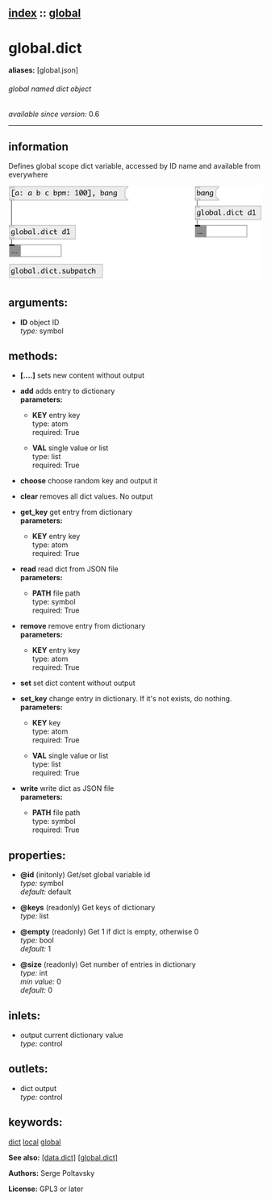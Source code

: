 [index](index.html) :: [global](category_global.html)
---

# global.dict
**aliases:** [global.json]


###### global named dict object

*available since version:* 0.6

---


## information
Defines global scope dict variable, accessed by ID name and available from everywhere


[![example](../examples/img/global.dict.jpg)](../examples/pd/global.dict.pd)



## arguments:

* **ID**
object ID<br>
_type:_ symbol<br>



## methods:

* **[....]**
sets new content without output<br>

* **add**
adds entry to dictionary<br>
  __parameters:__
  - **KEY** entry key<br>
    type: atom <br>
    required: True <br>

  - **VAL** single value or list<br>
    type: list <br>
    required: True <br>

* **choose**
choose random key and output it<br>

* **clear**
removes all dict values. No output<br>

* **get_key**
get entry from dictionary<br>
  __parameters:__
  - **KEY** entry key<br>
    type: atom <br>
    required: True <br>

* **read**
read dict from JSON file<br>
  __parameters:__
  - **PATH** file path<br>
    type: symbol <br>
    required: True <br>

* **remove**
remove entry from dictionary<br>
  __parameters:__
  - **KEY** entry key<br>
    type: atom <br>
    required: True <br>

* **set**
set dict content without output<br>

* **set_key**
change entry in dictionary. If it&#39;s not exists, do nothing.<br>
  __parameters:__
  - **KEY** key<br>
    type: atom <br>
    required: True <br>

  - **VAL** single value or list<br>
    type: list <br>
    required: True <br>

* **write**
write dict as JSON file<br>
  __parameters:__
  - **PATH** file path<br>
    type: symbol <br>
    required: True <br>




## properties:

* **@id** (initonly)
Get/set global variable id<br>
_type:_ symbol<br>
_default:_ default<br>

* **@keys** (readonly)
Get keys of dictionary<br>
_type:_ list<br>

* **@empty** (readonly)
Get 1 if dict is empty, otherwise 0<br>
_type:_ bool<br>
_default:_ 1<br>

* **@size** (readonly)
Get number of entries in dictionary<br>
_type:_ int<br>
_min value:_ 0<br>
_default:_ 0<br>



## inlets:

* output current dictionary value<br>
_type:_ control



## outlets:

* dict output<br>
_type:_ control



## keywords:

[dict](keywords/dict.html)
[local](keywords/local.html)
[global](keywords/global.html)



**See also:**
[\[data.dict\]](data.dict.html)
[\[global.dict\]](global.dict.html)




**Authors:** Serge Poltavsky




**License:** GPL3 or later





